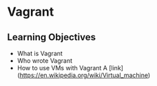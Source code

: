 # Vagrant
## Learning Objectives
* What is Vagrant
* Who wrote Vagrant
* How to use VMs with Vagrant
A [link] (https://en.wikipedia.org/wiki/Virtual_machine)
 
